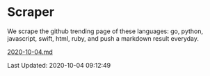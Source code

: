 # Scraper

We scrape the github trending page of these languages: go, python, javascript, swift, html, ruby, and push a markdown result everyday.

[2020-10-04.md](https://github.com/henson/Scraper/blob/master/2020-10-04.md)

Last Updated: 2020-10-04 09:12:49